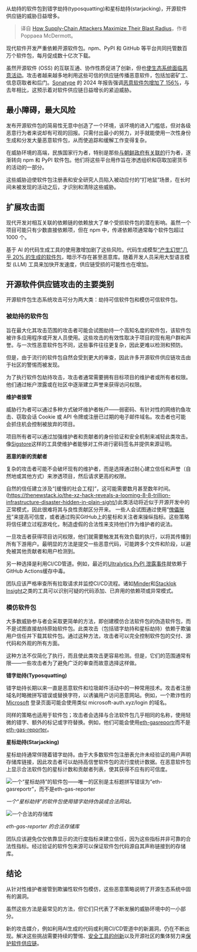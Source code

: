 
<!--
title: 供应链攻击者如何最大化其攻击范围
cover: https://cdn.thenewstack.io/media/2025/01/4b6a195d-supplychainattackersmaximizeblastradius.jpg
-->

从劫持的软件包到错字劫持(typosquatting)和星标劫持(starjacking)，开源软件供应链的威胁日益增多。

> 译自 [How Supply-Chain Attackers Maximize Their Blast Radius](https://thenewstack.io/how-supply-chain-attackers-maximize-their-blast-radius/)，作者 Poppaea McDermott。

现代软件开发严重依赖开源软件包。npm、PyPI 和 GitHub 等平台共同托管数百万个软件包，每月促成数十亿次下载。

虽然开源软件 (OSS) 的互联互通、协作性质促进了创新，但也[使生态系统面临恶意活动](https://thenewstack.io/what-developers-can-grok-from-the-latest-pypi-package-attack/)。攻击者越来越多地利用这些可信的供应链传播恶意软件，包括加密矿工、信息窃取者和后门。[Sonatype](https://www.sonatype.com/?utm_content=inline+mention) 的 2024 年报告强调[恶意软件包增加了 156%](https://www.sonatype.com/state-of-the-software-supply-chain/introduction)，与去年相比，这预示着对软件供应链日益增长的紧迫威胁。

## 最小障碍，最大风险

发布开源软件包的简易性无意中创造了一个环境，该环境的进入门槛低，但对各级恶意行为者来说却有可观的回报。只需付出最小的努力，对手就能使用一次性身份生成和分发大量恶意软件包，从而使追踪和缓解工作变得复杂。

在威胁环境的高端，民族国家行为者，特别是那些[与朝鲜政府有关联的](https://www.darkreading.com/application-security/japan-blames-north-korea-for-pypi-supply-chain-cyberattack)行为者，逐渐转向 npm 和 PyPI 软件包。他们将这些平台用作旨在渗透组织和窃取加密货币的活动的一部分。

这些威胁迫使软件包注册表和安全研究人员陷入被动应付的“打地鼠”场景，在长时间未被发现的活动之后，才识别和清除这些威胁。

## 扩展攻击面

现代开发对相互关联的依赖链的依赖放大了单个受损软件包的潜在影响。虽然一个项目可能只有少数直接依赖项，但在 npm 中，传递依赖项通常每个软件包超过 1000 个。

基于 AI 的代码生成工具的使用激增加剧了这些风险。代码生成模型[“产生幻觉”几乎 20% 的生成的软件包](https://arxiv.org/abs/2406.10279v1)，暗示不存在甚至恶意库。随着开发人员采用大型语言模型 (LLM) 工具来加快开发速度，供应链受损的可能性也在增加。

## 开源软件供应链攻击的主要类别

开源软件包生态系统攻击可分为两大类：劫持可信软件包和模仿可信软件包。

### 被劫持的软件包

旨在最大化其攻击范围的攻击者可能会试图劫持一个高知名度的软件包，该软件包被许多应用程序或开发人员使用。这些攻击的有效性取决于项目的现有用户群和声誉。与一次性恶意软件包不同，这些事件往往更复杂，因此更难以检测和预防。

但是，由于流行的软件包自然会受到更大的审查，因此许多开源软件供应链攻击由于社区的警惕而被发现。

为了执行软件包劫持攻击，攻击者通常需要拥有目标项目的维护者或所有者权限。他们通过帐户泄露或在社区中逐渐建立声誉来获得访问权限。

**维护者接管**

威胁行为者可以通过多种方式破坏维护者帐户——弱密码、有针对性的网络钓鱼攻击、窃取会话 Cookie 或 API 令牌或注册已过期的电子邮件域名。攻击者也可能会抓住机会控制被放弃的项目。

项目所有者可以通过加强维护者和贡献者的身份验证和安全机制来减轻此类攻击。像[Sigstore](https://thenewstack.io/need-to-sign-your-code-and-havent-a-clue-sigstore-can-help/)这样的工具使维护者能够对工件进行密码签名并提供来源证明。

**恶意的新的贡献者**

复杂的攻击者可能不会破坏现有的维护者，而是选择通过耐心建立信任和声誉（自然地或其他方式）来渗透项目，然后请求更高的权限。

自然的信任建立涉及“[缓慢的社会工程]”，这可能需要数月甚至数年时间。(https://thenewstack.io/the-xz-hack-reveals-a-looming-8-8-trillion-infrastructure-disaster-hidden-in-plain-sight/)此类活动将近似于开源开发中的正常模式，因此很难将其与良性贡献区分开来。
一些人会试图通过使用“[傀儡账号](https://en.wikipedia.org/wiki/Sock_puppet_account)”来提高可信度，或者通过购买GitHub上的星标和关注者来操纵指标。这些策略将信任建立过程游戏化，制造虚假的合法性来支持他们作为维护者的说法。

一旦攻击者获得项目访问权限，他们就需要触发其有效负载的执行，以将其传播到所有下游用户。最明显的方法是提交一些恶意代码，可能跨多个文件和阶段，以避免被其他贡献者和用户检测到。

另一种选择是利用CI/CD管道。例如，最近的[Ultralytics PyPI 泄露事件](https://blog.pypi.org/posts/2024-12-11-ultralytics-attack-analysis/)就依赖于GitHub Actions缓存中毒。

团队应该严格审查所有拉取请求并监控CI/CD流程。诸如[Minder](https://thenewstack.io/stacklok-donates-minder-security-project-to-openssf/)和[Stacklok Insight](https://thenewstack.io/codegate-open-source-tool-secures-ai-coding-assistants/)之类的工具可以识别可疑的代码添加、已弃用的依赖项或异常模式。

### 模仿软件包

大多数威胁参与者会采取更简单的方法，即创建模仿合法软件包的伪造软件包，而不是试图直接劫持原始软件包。此类攻击（包括错字劫持和星标劫持）依赖于欺骗用户信任并下载其软件包。通过这种方法，攻击者可以完全控制软件包的交付、源代码和外观的所有方面。

这种方法不仅简化了执行，而且使此类攻击更容易检测。但是，它们的范围通常有限——一些攻击者为了避免广泛的审查而故意选择这样做。

**错字劫持(Typosquatting)**

错字劫持长期以来一直是恶意软件和垃圾邮件活动中的一种常用技术。攻击者注册域名时略微拼写错误或替换字符，以诱骗用户访问恶意网站。例如，一个欺诈性的[Microsoft](https://news.microsoft.com/?utm_content=inline+mention) 登录页面可能会使用类似 microsoft-auth.xyz/login 的域名。

同样的策略也适用于软件包；攻击者会选择与合法软件包几乎相同的名称，使用轻微的错字、额外的标记或字符替换。例如，他们可能会使用[eth-gasreportr](https://www.insight.stacklok.com/report/npm/eth-gasreportr)而不是[eth-gas-reporter](https://www.insight.stacklok.com/report/npm/eth-gas-reporter)。

**星标劫持(Starjacking)**

星标劫持通常伴随着错字劫持。由于大多数软件包注册表允许未经验证的用户声明存储库链接，因此攻击者可以劫持高信誉软件包的流行度统计数据。在恶意软件包上显示合法软件包的星标计数和贡献者列表，使其获得不应有的可信度。

![一个“星标劫持”的软件包——唯一的区别是主标题拼写错误为“eth-gasreportr”，而不是eth-gas-reporter](https://cdn.thenewstack.io/media/2025/01/5c8f6c64-eth-gasreportr-typosquat-1024x742.png)

*一个“星标劫持”的软件包使用错字劫持伪装成合法网站。*

![一个合法的存储库](https://cdn.thenewstack.io/media/2025/01/b42a280a-eth-gas-reporter-legit-1024x744.png)

*eth-gas-reporter 的合法存储库*

团队应该避免仅仅依靠显示的流行度指标来建立信任，因为这些指标并非可靠的合法性指标。经过验证的软件包来源可以保证软件包代码源自其声称链接到的存储库。

## 结论

从针对性维护者接管到欺骗性软件包模仿，这些恶意策略说明了开源生态系统中固有的漏洞。

虽然这些方法是最常见的方法，但它们只代表了不断发展的威胁环境中的一小部分。

新的攻击媒介，例如利用AI生成的代码或利用CI/CD管道中的新漏洞，仍在不断出现。解决这些挑战需要持续的警惕、[安全工具的创新](https://thenewstack.io/stacklok-builds-on-sigstore-to-identify-safe-open-source-libraries/)以及开源社区的集体努力来[保护软件供应链](https://thenewstack.io/who-should-be-responsible-for-software-security/)。

